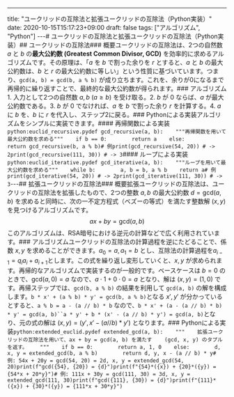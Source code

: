 ---
title: "ユークリッドの互除法と拡張ユークリッドの互除法（Python実装）"
date: 2020-10-15T15:17:23+09:00
draft: false
tags: ["アルゴリズム", "Python"]
---<!--more--># ユークリッドの互除法と拡張ユークリッドの互除法（Python実装）## ユークリッドの互除法### 概要ユークリッドの互除法は、2つの自然数 $a$ と $b$ の**最大公約数 (Greatest Common Divisor, GCD)** を効率的に求めるアルゴリズムです。その原理は、「$a$ を $b$ で割った余りを $r$ とすると、$a$ と $b$ の最大公約数は、$b$ と $r$ の最大公約数に等しい」という性質に基づいています。つまり、`gcd(a, b) = gcd(b, a % b)` が成り立ちます。これを、余りが0になるまで再帰的に繰り返すことで、最終的な最大公約数が得られます。### アルゴリズム1.  入力として2つの自然数 $a, b$ ($a \ge b$) を受け取る。2.  $b$ が 0 ならば、$a$ が最大公約数である。3.  $b$ が 0 でなければ、$a$ を $b$ で割った余り $r$ を計算する。4.  $a$ に $b$ を、$b$ に $r$ を代入し、ステップ2に戻る。### Pythonによる実装アルゴリズムをシンプルに実装できます。#### 再帰関数による実装```python:euclid_recursive.pydef gcd_recursive(a, b):    """再帰関数を用いて最大公約数を求める"""    if b == 0:        return a    else:        return gcd_recursive(b, a % b)# 例print(gcd_recursive(54, 20)) # -> 2print(gcd_recursive(111, 30)) # -> 3```#### ループによる実装```python:euclid_iterative.pydef gcd_iterative(a, b):    """ループを用いて最大公約数を求める"""    while b:        a, b = b, a % b    return a# 例print(gcd_iterative(54, 20)) # -> 2print(gcd_iterative(111, 30)) # -> 3```---## 拡張ユークリッドの互除法### 概要拡張ユークリッドの互除法は、ユークリッドの互除法を拡張したもので、2つの整数 $a, b$ の最大公約数 $d = \text{gcd}(a, b)$ を求めると同時に、次の一不定方程式（ベズーの等式）を満たす整数解 $(x, y)$ を見つけるアルゴリズムです。$$ax + by = \text{gcd}(a, b)$$このアルゴリズムは、RSA暗号における逆元の計算などで広く利用されています。### アルゴリズムユークリッドの互除法の計算過程を逆にたどることで、係数 $x, y$ を求めることができます。$a_0 = a, a_1 = b$ とし、互除法の計算過程を$a_{i-1} = q_i a_i + a_{i+1}$とします。この式を繰り返し変形していくと、$x, y$ が求められます。再帰的なアルゴリズムで実装するのが一般的です。ベースケースは $b=0$ のときで、$\text{gcd}(a, 0) = a$ なので、$a \cdot 1 + 0 \cdot 0 = a$ となり、解は $(x, y) = (1, 0)$ です。再帰ステップでは、`gcd(b, a % b)` の結果を利用して `gcd(a, b)` の解を構成します。`b * x' + (a % b) * y' = gcd(b, a % b)`となる $x', y'$ が分かっているとすると、`a % b = a - (a // b) * b` なので、`b * x' + (a - (a // b) * b) * y' = gcd(a, b)``a * y' + b * (x' - (a // b) * y') = gcd(a, b)`となり、元の式の解は $(x, y) = (y', x' - (a // b) * y')$ となります。### Pythonによる実装```python:extended_euclid.pydef extended_gcd(a, b):    """    拡張ユークリッドの互除法を用いて、ax + by = gcd(a, b) を満たす    (gcd, x, y) のタプルを返す。    """    if b == 0:        return a, 1, 0    else:        d, x, y = extended_gcd(b, a % b)        return d, y, x - (a // b) * y# 例: 54x + 20y = gcd(54, 20) = 2d, x, y = extended_gcd(54, 20)print(f"gcd({54}, {20}) = {d}")print(f"{54}*({x}) + {20}*({y}) = {54*x + 20*y}")# 例: 111x + 30y = gcd(111, 30) = 3d, x, y = extended_gcd(111, 30)print(f"gcd({111}, {30}) = {d}")print(f"{111}*({x}) + {30}*({y}) = {111*x + 30*y}")```